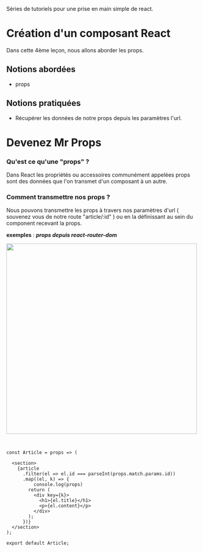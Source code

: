 Séries de tutoriels pour une prise en main simple de react.

# Création d'un composant React
Dans cette 4ème leçon, nous allons aborder les props.

## Notions abordées
* props 

## Notions pratiquées
* Récupérer les données de notre props depuis les paramètres l'url.

# Devenez Mr Props

### Qu'est ce qu'une "props" ?
 Dans React les propriétés ou accessoires communément appelées  props sont des données que l'on transmet d'un composant à un autre.

### Comment transmettre nos props ?
Nous pouvons transmettre les props à travers nos paramètres d'url ( souvenez vous de notre route "article/:id" ) ou en la définissant au sein du component recevant la props.

**exemples** :
***props depuis react-router-dom***

<img src="https://i.goopics.net/OyWJK.png" width="500px" /> 

```


const Article = props => (
	
  <section>
    {article
      .filter(el => el.id === parseInt(props.match.params.id))
      .map((el, k) => {
		  console.log(props)
        return (
          <div key={k}>
            <h1>{el.title}</h1>
            <p>{el.content}</p>
          </div>
        );
      })}
  </section>
);

export default Article;

```
